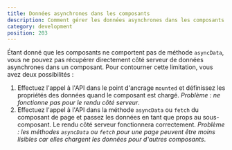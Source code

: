 ```yaml
---
title: Données asynchrones dans les composants
description: Comment gérer les données asynchrones dans les composants avec NuxtJS ?
category: development
position: 203
---
```


Étant donné que les composants ne comportent pas de méthode `asyncData`, vous ne pouvez pas récupérer directement côté serveur de données asynchrones dans un composant. Pour contourner cette limitation, vous avez deux possibilités :

1. Effectuez l'appel à l'API dans le point d'ancrage `mounted` et définissez les propriétés des données quand le composant est chargé. *Problème : ne fonctionne pas pour le rendu côté serveur*.
2. Effectuez l'appel à l'API dans la méthode `asyncData` ou `fetch` du composant de page et passez les données en tant que props au sous-composant. Le rendu côté serveur fonctionnera correctement. *Problème : les méthodes `asyncData` ou `fetch` pour une page peuvent être moins lisibles car elles chargent les données pour d'autres composants*.
